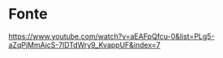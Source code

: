 # Fonte 
https://www.youtube.com/watch?v=aEAFpQfcu-0&list=PLg5-aZqPjMmAjcS-7lDTdWry9_KvappUF&index=7